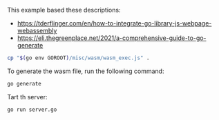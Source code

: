 This example based these descriptions:
- https://tderflinger.com/en/how-to-integrate-go-library-js-webpage-webassembly
- https://eli.thegreenplace.net/2021/a-comprehensive-guide-to-go-generate

```bash
cp "$(go env GOROOT)/misc/wasm/wasm_exec.js" .
```

To generate the wasm file, run the following command:
```bash
go generate
```

Tart th server:
```bash
go run server.go
```



